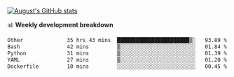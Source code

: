 
[![August's GitHub stats](https://github-readme-stats.vercel.app/api?username=zou-weidong&show_icons=true&theme=radical)](https://github.com/zou-weidong)


📊 **Weekly development breakdown**
<!--START_SECTION:waka-->

```txt
Other              35 hrs 43 mins  ███████████████████████▒░   93.89 %
Bash               42 mins         ▒░░░░░░░░░░░░░░░░░░░░░░░░   01.84 %
Python             31 mins         ▒░░░░░░░░░░░░░░░░░░░░░░░░   01.39 %
YAML               27 mins         ▒░░░░░░░░░░░░░░░░░░░░░░░░   01.20 %
Dockerfile         10 mins         ░░░░░░░░░░░░░░░░░░░░░░░░░   00.45 %
```

<!--END_SECTION:waka-->
